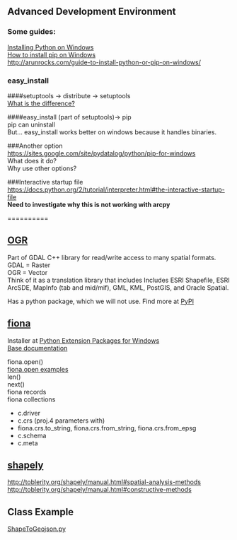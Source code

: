 ## Advanced Development Environment

### Some guides:
[Installing Python on Windows](http://docs.python-guide.org/en/latest/starting/install/win/)  
[How to install pip on Windows](http://stackoverflow.com/questions/4750806/how-to-install-pip-on-windows)  
http://arunrocks.com/guide-to-install-python-or-pip-on-windows/

### easy_install  
####setuptools -> distribute -> setuptools  
[What is the difference?](http://stackoverflow.com/questions/6344076/differences-between-distribute-distutils-setuptools-and-distutils2/6522905#6522905)  
  
####easy_install (part of setuptools)-> pip  
pip can uninstall  
But... easy_install works better on windows because it handles binaries.  
  
###Another option  
https://sites.google.com/site/pydatalog/python/pip-for-windows  
What does it do?  
Why use other options?  
  
###Interactive startup file  
https://docs.python.org/2/tutorial/interpreter.html#the-interactive-startup-file  
**Need to investigate why this is not working with arcpy**  
  
==========  
## [OGR](http://www.gdal.org/ogr/)  
Part of GDAL C++ library for read/write access to many spatial formats.  
GDAL = Raster  
OGR = Vector  
Think of it as a translation library that includes Includes ESRI Shapefile, ESRI ArcSDE, MapInfo (tab and mid/mif), GML, KML, PostGIS, and Oracle Spatial.  
  
Has a python package, which we will not use. Find more at [PyPI](https://pypi.python.org/pypi/GDAL/)  
  
## [fiona](http://toblerity.org/fiona/fiona.html)  
Installer at [Python Extension Packages for Windows](http://www.lfd.uci.edu/~gohlke/pythonlibs/#fiona)  
[Base documentation](http://toblerity.org/fiona/README.html)  

fiona.open()  
[fiona.open examples](https://github.com/Toblerity/Fiona/blob/master/examples/open.py)  
len()  
next()  
fiona records  
fiona collections  
  - c.driver  
  - c.crs (proj.4 parameters with)  
  - fiona.crs.to_string, fiona.crs.from_string, fiona.crs.from_epsg  
  - c.schema  
  - c.meta  

## [shapely](http://toblerity.org/shapely/shapely.html)  
http://toblerity.org/shapely/manual.html#spatial-analysis-methods  
http://toblerity.org/shapely/manual.html#constructive-methods  


## Class Example
[ShapeToGeojson.py](https://github.com/WUSTL-GIS-Programming-spring-2014/classinfo/blob/master/Classes/Class12/ShapetoGeojson.py)  
